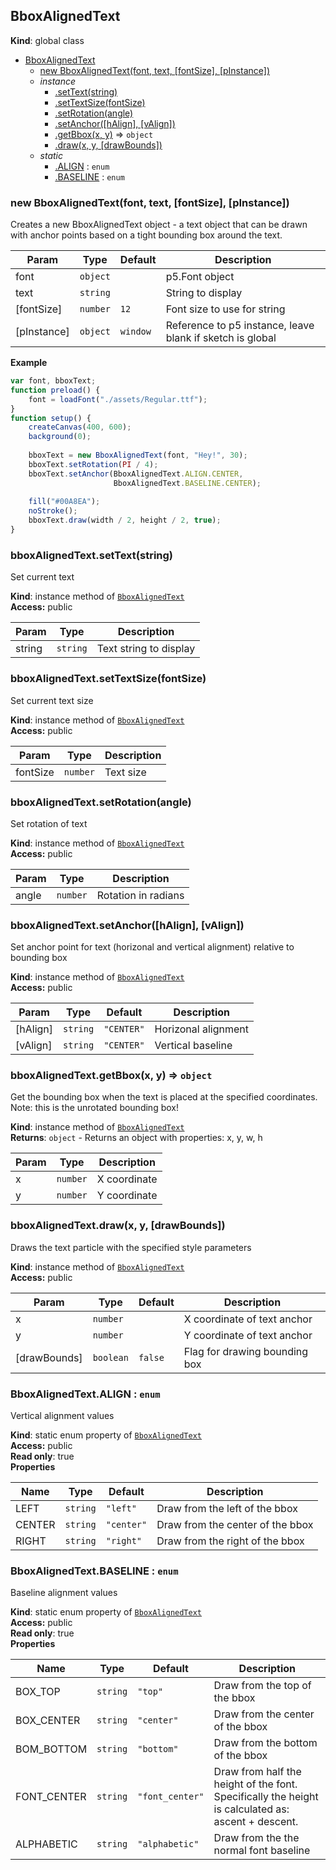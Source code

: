 <a name="BboxAlignedText"></a>

## BboxAlignedText
**Kind**: global class  

* [BboxAlignedText](#BboxAlignedText)
    * [new BboxAlignedText(font, text, [fontSize], [pInstance])](#new_BboxAlignedText_new)
    * _instance_
        * [.setText(string)](#BboxAlignedText+setText)
        * [.setTextSize(fontSize)](#BboxAlignedText+setTextSize)
        * [.setRotation(angle)](#BboxAlignedText+setRotation)
        * [.setAnchor([hAlign], [vAlign])](#BboxAlignedText+setAnchor)
        * [.getBbox(x, y)](#BboxAlignedText+getBbox) ⇒ <code>object</code>
        * [.draw(x, y, [drawBounds])](#BboxAlignedText+draw)
    * _static_
        * [.ALIGN](#BboxAlignedText.ALIGN) : <code>enum</code>
        * [.BASELINE](#BboxAlignedText.BASELINE) : <code>enum</code>

<a name="new_BboxAlignedText_new"></a>

### new BboxAlignedText(font, text, [fontSize], [pInstance])
Creates a new BboxAlignedText object - a text object that can be drawn withanchor points based on a tight bounding box around the text.


| Param | Type | Default | Description |
| --- | --- | --- | --- |
| font | <code>object</code> |  | p5.Font object |
| text | <code>string</code> |  | String to display |
| [fontSize] | <code>number</code> | <code>12</code> | Font size to use for string |
| [pInstance] | <code>object</code> | <code>window</code> | Reference to p5 instance, leave blank if                                    sketch is global |

**Example**  
```js
var font, bboxText;function preload() {    font = loadFont("./assets/Regular.ttf");}function setup() {    createCanvas(400, 600);    background(0);        bboxText = new BboxAlignedText(font, "Hey!", 30);        bboxText.setRotation(PI / 4);    bboxText.setAnchor(BboxAlignedText.ALIGN.CENTER,                        BboxAlignedText.BASELINE.CENTER);        fill("#00A8EA");    noStroke();    bboxText.draw(width / 2, height / 2, true);}
```
<a name="BboxAlignedText+setText"></a>

### bboxAlignedText.setText(string)
Set current text

**Kind**: instance method of <code>[BboxAlignedText](#BboxAlignedText)</code>  
**Access:** public  

| Param | Type | Description |
| --- | --- | --- |
| string | <code>string</code> | Text string to display |

<a name="BboxAlignedText+setTextSize"></a>

### bboxAlignedText.setTextSize(fontSize)
Set current text size

**Kind**: instance method of <code>[BboxAlignedText](#BboxAlignedText)</code>  
**Access:** public  

| Param | Type | Description |
| --- | --- | --- |
| fontSize | <code>number</code> | Text size |

<a name="BboxAlignedText+setRotation"></a>

### bboxAlignedText.setRotation(angle)
Set rotation of text

**Kind**: instance method of <code>[BboxAlignedText](#BboxAlignedText)</code>  
**Access:** public  

| Param | Type | Description |
| --- | --- | --- |
| angle | <code>number</code> | Rotation in radians |

<a name="BboxAlignedText+setAnchor"></a>

### bboxAlignedText.setAnchor([hAlign], [vAlign])
Set anchor point for text (horizonal and vertical alignment) relative tobounding box

**Kind**: instance method of <code>[BboxAlignedText](#BboxAlignedText)</code>  
**Access:** public  

| Param | Type | Default | Description |
| --- | --- | --- | --- |
| [hAlign] | <code>string</code> | <code>&quot;CENTER&quot;</code> | Horizonal alignment |
| [vAlign] | <code>string</code> | <code>&quot;CENTER&quot;</code> | Vertical baseline |

<a name="BboxAlignedText+getBbox"></a>

### bboxAlignedText.getBbox(x, y) ⇒ <code>object</code>
Get the bounding box when the text is placed at the specified coordinates.Note: this is the unrotated bounding box!

**Kind**: instance method of <code>[BboxAlignedText](#BboxAlignedText)</code>  
**Returns**: <code>object</code> - Returns an object with properties: x, y, w, h  

| Param | Type | Description |
| --- | --- | --- |
| x | <code>number</code> | X coordinate |
| y | <code>number</code> | Y coordinate |

<a name="BboxAlignedText+draw"></a>

### bboxAlignedText.draw(x, y, [drawBounds])
Draws the text particle with the specified style parameters

**Kind**: instance method of <code>[BboxAlignedText](#BboxAlignedText)</code>  
**Access:** public  

| Param | Type | Default | Description |
| --- | --- | --- | --- |
| x | <code>number</code> |  | X coordinate of text anchor |
| y | <code>number</code> |  | Y coordinate of text anchor |
| [drawBounds] | <code>boolean</code> | <code>false</code> | Flag for drawing bounding box |

<a name="BboxAlignedText.ALIGN"></a>

### BboxAlignedText.ALIGN : <code>enum</code>
Vertical alignment values

**Kind**: static enum property of <code>[BboxAlignedText](#BboxAlignedText)</code>  
**Access:** public  
**Read only**: true  
**Properties**

| Name | Type | Default | Description |
| --- | --- | --- | --- |
| LEFT | <code>string</code> | <code>&quot;left&quot;</code> | Draw from the left of the bbox |
| CENTER | <code>string</code> | <code>&quot;center&quot;</code> | Draw from the center of the bbox |
| RIGHT | <code>string</code> | <code>&quot;right&quot;</code> | Draw from the right of the bbox |

<a name="BboxAlignedText.BASELINE"></a>

### BboxAlignedText.BASELINE : <code>enum</code>
Baseline alignment values

**Kind**: static enum property of <code>[BboxAlignedText](#BboxAlignedText)</code>  
**Access:** public  
**Read only**: true  
**Properties**

| Name | Type | Default | Description |
| --- | --- | --- | --- |
| BOX_TOP | <code>string</code> | <code>&quot;top&quot;</code> | Draw from the top of the bbox |
| BOX_CENTER | <code>string</code> | <code>&quot;center&quot;</code> | Draw from the center of the bbox |
| BOM_BOTTOM | <code>string</code> | <code>&quot;bottom&quot;</code> | Draw from the bottom of the bbox |
| FONT_CENTER | <code>string</code> | <code>&quot;font_center&quot;</code> | Draw from half the height of the font. Specifically the height is calculated as: ascent + descent. |
| ALPHABETIC | <code>string</code> | <code>&quot;alphabetic&quot;</code> | Draw from the the normal font baseline |

